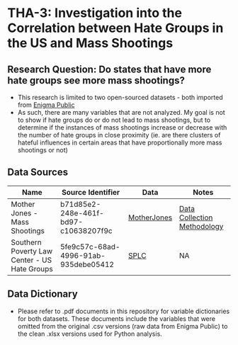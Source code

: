 # THA-3: Investigation into the Correlation between Hate Groups in the US and Mass Shootings

## Research Question: Do states that have more hate groups see more mass shootings?
- This research is limited to two open-sourced datasets - both imported from [Enigma Public](https://public.enigma.com)
- As such, there are many variables that are not analyzed. My goal is not to show if hate groups do or do not lead to mass shootings, but to determine if the instances of mass shootings increase or decrease with the number of hate groups in close proximity (ie. are there clusters of hateful influences in certain areas that have proportionally more mass shootings or not)
## Data Sources
| Name | Source Identifier | Data | Notes |
|------|------|------|------|
|Mother Jones - Mass Shootings| b71d85e2-248e-461f-bd97-c10638207f9c|[MotherJones](https://www.motherjones.com/politics/2012/12/mass-shootings-mother-jones-full-data/)| [Data Collection Methodology](https://www.motherjones.com/politics/2012/07/mass-shootings-map/)|
|Southern Poverty Law Center - US Hate Groups|5fe9c57c-68ad-4996-91ab-935debe05412|[SPLC](https://splc.demo.socrata.com/dataset/Confederate-Named-Places/cuzb-ma4p)|NA|
## Data Dictionary
- Please refer to .pdf documents in this repository for variable dictionaries for both datasets. These documents include the variables that were omitted from the original .csv versions (raw data from Enigma Public) to the clean .xlsx versions used for Python analysis. 
